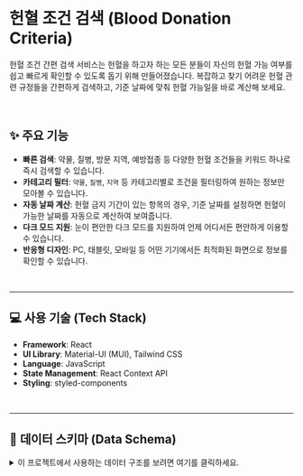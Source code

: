 # 헌혈 조건 검색 (Blood Donation Criteria)

헌혈 조건 간편 검색 서비스는 헌혈을 하고자 하는 모든 분들이 자신의 헌혈 가능 여부를 쉽고 빠르게 확인할 수 있도록 돕기 위해 만들어졌습니다. 복잡하고 찾기 어려운 헌혈 관련 규정들을 간편하게 검색하고, 기준 날짜에 맞춰 헌혈 가능일을 바로 계산해 보세요.

<br/>

## ✨ 주요 기능

-   **빠른 검색**: 약물, 질병, 방문 지역, 예방접종 등 다양한 헌혈 조건들을 키워드 하나로 즉시 검색할 수 있습니다.
-   **카테고리 필터**: `약물`, `질병`, `지역` 등 카테고리별로 조건을 필터링하여 원하는 정보만 모아볼 수 있습니다.
-   **자동 날짜 계산**: 헌혈 금지 기간이 있는 항목의 경우, 기준 날짜를 설정하면 헌혈이 가능한 날짜를 자동으로 계산하여 보여줍니다.
-   **다크 모드 지원**: 눈이 편안한 다크 모드를 지원하여 언제 어디서든 편안하게 이용할 수 있습니다.
-   **반응형 디자인**: PC, 태블릿, 모바일 등 어떤 기기에서든 최적화된 화면으로 정보를 확인할 수 있습니다.

<br/>

---

## 💻 사용 기술 (Tech Stack)

-   **Framework**: React
-   **UI Library**: Material-UI (MUI), Tailwind CSS
-   **Language**: JavaScript
-   **State Management**: React Context API
-   **Styling**: styled-components

<br/>

---

## 📂 데이터 스키마 (Data Schema)

<details>
<summary>이 프로젝트에서 사용하는 데이터 구조를 보려면 여기를 클릭하세요.</summary>

<br>

이 프로젝트는 헌혈 조건에 대한 정보를 체계적으로 관리하기 위해 표준화된 JSON 스키마를 사용합니다. 각 데이터 파일(`medication.json`, `disease.json` 등)은 아래 구조를 따르는 객체 배열로 구성됩니다.

### 기본 필드

| 필드명      | 타입   | 설명                                                                 | 필수 여부 |
| :---------- | :----- | :------------------------------------------------------------------- | :-------- |
| `id`        | String | 각 항목을 식별하는 고유 ID (예: "medication-001")                    | 예        |
| `category`  | String | 데이터의 분류 (예: "medication", "disease", "vaccination")           | 예        |
| `name`      | String | 항목의 공식 명칭 (예: "타이레놀 (아세트아미노펜 계열)")               | 예        |
| `keywords`  | Array  | 검색에 사용될 키워드 배열 (예: `["타이레놀", "아세트아미노펜"]`)      | 예        |
| `description`| String | 항목에 대한 상세 설명                                                | 예        |
| `allowable` | Boolean| 헌혈이 즉시 가능한지 여부 (`true`이면 가능, `false`이면 조건부 또는 불가) | 예        |
| `restriction`| Object | 헌혈 제한 조건에 대한 상세 정보를 담는 객체. `allowable`이 `false`일 때 필수 | 아니요    |

<br>

### `restriction` 객체 필드

`allowable`이 `false`일 때, `restriction` 객체는 다음과 같은 필드를 가집니다.

| 필드명          | 타입   | 설명                                                                               |
| :-------------- | :----- | :--------------------------------------------------------------------------------- |
| `type`          | String | 제한 유형. "period"(기간), "permanent"(영구), "after_recovery"(회복 후) 등          |
| `periodValue`   | Number | 제한 기간의 숫자 값 (예: `3`, `6`). 영구 금지는 `-1`                                |
| `periodUnit`    | String | 제한 기간의 단위 (예: "day", "week", "month", "year", "permanent")                 |
| `condition`     | String | 사용자에게 표시될 구체적인 조건 설명 (예: "복용 당일 헌혈 불가")                 |

<br>

### 데이터 예시

```json
{
  "id": "medication-002",
  "category": "medication",
  "name": "비스테로이드성 소염진통제 (NSAIDs)",
  "keywords": ["소염진통제", "이부프로펜", "나프록센", "애드빌"],
  "description": "소염진통제(NSAIDs)는 마지막 복용 후 24시간(1일)이 경과해야 전혈 및 혈장성분헌혈이 가능합니다. 혈소판성분헌혈은 3일(72시간)이 경과해야 합니다.",
  "allowable": false,
  "restriction": {
    "type": "period",
    "periodValue": 1,
    "periodUnit": "day",
    "condition": "마지막 복용일로부터 (혈소판성분헌혈은 3일 경과)"
  }
}
```
---

## 📄 면책 조항 (Disclaimer)

본 서비스에서 제공하는 정보는 대한적십자사 혈액관리본부의 자료를 기반으로 한 **일반적인 참고용**이며, 법적 또는 의학적 효력을 갖지 않습니다. 개인의 건강 상태나 특수한 상황에 따라 헌혈 조건이 달라질 수 있으며, 가장 정확한 판단은 **헌혈의 집 현장 문진**을 통해 이루어집니다.

따라서 헌혈 참여 전 반드시 의료 전문가와 상담하시기 바랍니다.

<br/>

---

## 💬 피드백 및 기여

서비스를 사용하시면서 발견한 오류나 개선 아이디어가 있다면 언제든지 GitHub 저장소에 의견을 남겨주세요.

<br/>

## 📜 라이선스 (License)

이 프로젝트는 **GPL-2.0 License**를 따릅니다.
